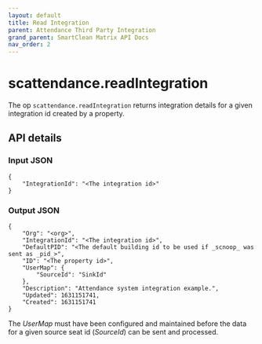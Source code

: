 ```yaml
---
layout: default
title: Read Integration
parent: Attendance Third Party Integration
grand_parent: SmartClean Matrix API Docs
nav_order: 2
---
```


# **scattendance.readIntegration**

The op `scattendance.readIntegration` returns integration details for a given integration id created by a property.

## API details
### Input JSON

```
{
    "IntegrationId": "<The integration id>"
}
```

### Output JSON

```
{
    "Org": "<org>",
    "IntegrationId": "<The integration id>",
    "DefaultPID": "<The default building id to be used if _scnoop_ was sent as _pid_>",
    "ID": "<The property id>",
    "UserMap": {
        "SourceId": "SinkId"
    },
    "Description": "Attendance system integration example.",
    "Updated": 1631151741,
    "Created": 1631151741
}
```

The _UserMap_ must have been configured and maintained before the data for a given source seat id (_SourceId_) can be sent and processed.
